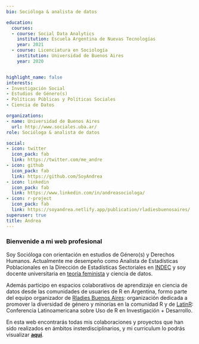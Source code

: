 ```yaml
---
bio: Socióloga & analista de datos

education:
  courses:
  - course: Social Data Analytics
    institution: Escuela Argentina de Nuevas Tecnologías
    year: 2021
  - course: Licenciatura en Sociología
    institution: Universidad de Buenos Aires
    year: 2020


highlight_name: false
interests:
- Investigación Social
- Estudios de Género(s)
- Políticas Públicas y Políticas Sociales
- Ciencia de Datos

organizations:
- name: Universidad de Buenos Aires  
  url: http://www.sociales.uba.ar/
role: Socióloga & analista de datos

social:
- icon: twitter
  icon_pack: fab
  link: https://twitter.com/me_andre
- icon: github
  icon_pack: fab
  link: https://github.com/SoyAndrea
- icon: linkedin
  icon_pack: fab
  link: https://www.linkedin.com/in/andreasociologa/
- icon: r-project
  icon_pack: fab
  link: https://soyandrea.netlify.app/publication/rladiesbuenosaires/ 
superuser: true
title: Andrea
---
```


### Bienvenide a mi web profesional


Soy Socióloga con orientación en estudios de Género(s) y Derechos Humanos. Actualmente me desempeño como Analista de Estadísticas Poblacionales en la Dirección de Estadísticas Sectoriales en [INDEC](https://www.indec.gob.ar/indec/web/Institucional-Indec-Organigrama) y soy docente universitaria en [teoría feminista](http://aborto.sociales.uba.ar/) y ciencia de datos. 



Además participo en espacios colaborativos de aprendizaje en ciencia de datos desde las comunidades de usuaries de R en Argentina, formo parte del equipo organizador de [Rladies Buenos Aires](https://twitter.com/RLadiesBA): organización dedicada a promover la diversidad de género y minorías en la comunidad R y de [LatinR](https://latin-r.com/): Conferencia Latinoamericana sobre Uso de R en Investigación + Desarrollo. 



En esta web encontrarás todas mis colaboraciones y proyectos que han sido realizados en ámbitos insterdisciplinarios, y mi curriculum lo podrás visualizar [**aquí**](https://soyandrea.netlify.app/media/CVAndrea.pdf).


